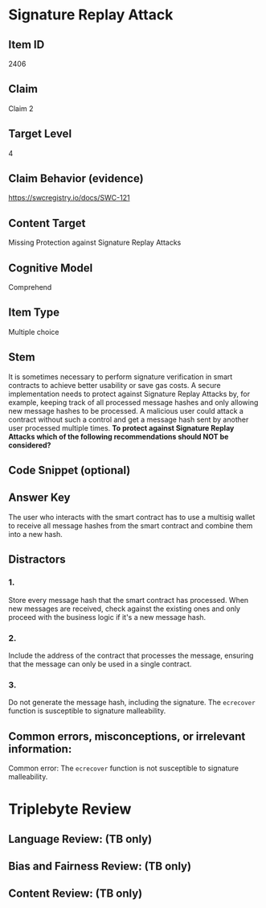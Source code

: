 # Signature Replay Attack

## Item ID
2406

## Claim
Claim 2

## Target Level
4

## Claim Behavior (evidence)
https://swcregistry.io/docs/SWC-121

## Content Target
Missing Protection against Signature Replay Attacks

## Cognitive Model
Comprehend

## Item Type
Multiple choice

## Stem
It is sometimes necessary to perform signature verification in smart contracts to achieve better usability or save gas costs. A secure implementation needs to protect against Signature Replay Attacks by, for example, keeping track of all processed message hashes and only allowing new message hashes to be processed. A malicious user could attack a contract without such a control and get a message hash sent by another user processed multiple times. **To protect against Signature Replay Attacks which of the following recommendations should NOT be considered?**

## Code Snippet (optional)

## Answer Key
The user who interacts with the smart contract has to use a multisig wallet to receive all message hashes from the smart contract and combine them into a new hash.

## Distractors
### 1.
Store every message hash that the smart contract has processed. When new messages are received, check against the existing ones and only proceed with the business logic if it's a new message hash.

### 2.
Include the address of the contract that processes the message, ensuring that the message can only be used in a single contract.

### 3.
Do not generate the message hash, including the signature. The `ecrecover` function is susceptible to signature malleability.

## Common errors, misconceptions, or irrelevant information:
Common error: The ```ecrecover``` function is not susceptible to signature malleability.

# Triplebyte Review

## Language Review: (TB only)

## Bias and Fairness Review: (TB only)

## Content Review: (TB only)
